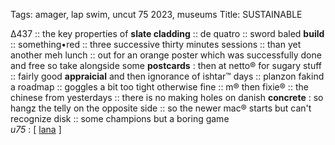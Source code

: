 Tags: amager, lap swim, uncut 75 2023, museums
Title: SUSTAINABLE
  
∆437 :: the key properties of **slate cladding** :: de quatro :: sword baled **build** :: something•red :: three successive thirty minutes sessions :: than yet another meh lunch :: out for an orange poster which was successfully done and free so take alongside some **postcards** : then at netto® for sugary stuff :: fairly good **appraicial** and then ignorance of ishtar™ days :: planzon fakind a roadmap :: goggles a bit too tight otherwise fine :: m® then fixie® :: the chinese from yesterdays :: there is no making holes on danish **concrete** : so hangz the telly on the opposite side :: so the newer mac® starts but can't recognize disk :: some champions but a boring game  
_u75_ : [ [lana](https://www.allmusic.com/album/did-you-know-that-theres-a-tunnel-under-ocean-blvd-mw0003879288) ]